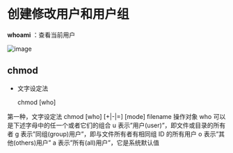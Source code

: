# 创建修改用户和用户组  


**whoami** ：查看当前用户   

![image](https://user-images.githubusercontent.com/58176267/157019629-7e28f9a5-40d3-4932-baa8-c8c3a85e3b43.png)


## chmod  

* 文字设定法

  chmod [who]



第一种，文字设定法
chmod [who] [+|-|=] [mode] filename
操作对象 who 可以是下述字母中的任一个或者它们的组合
u 表示”用户(user)”，即文件或目录的所有者
g 表示”同组(group)用户”，即与文件所有者有相同组 ID 的所有用户
o 表示”其他(others)用户”
a 表示”所有(all)用户”，它是系统默认值
